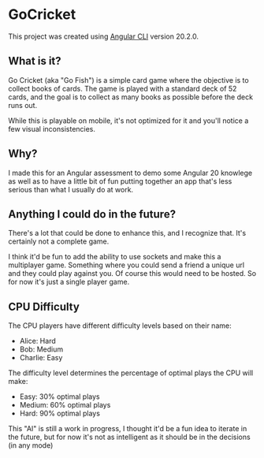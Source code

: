 # GoCricket

This project was created using [Angular CLI](https://github.com/angular/angular-cli) version 20.2.0.

## What is it?

Go Cricket (aka "Go Fish") is a simple card game where the objective is to collect books of cards. The game is played with a standard deck of 52 cards, and the goal is to collect as many books as possible before the deck runs out.

While this is playable on mobile, it's not optimized for it and you'll notice a few visual inconsistencies.

## Why?

I made this for an Angular assessment to demo some Angular 20 knowlege as well as to have a little bit of fun putting together an app that's less serious than what I usually do at work.

## Anything I could do in the future?

There's a lot that could be done to enhance this, and I recognize that. It's certainly not a complete game.

I think it'd be fun to add the ability to use sockets and make this a multiplayer game. Something where you could send a friend a unique url and they could play against you. Of course this would need to be hosted. So for now it's just a single player game.

## CPU Difficulty

The CPU players have different difficulty levels based on their name:

- Alice: Hard
- Bob: Medium
- Charlie: Easy

The difficulty level determines the percentage of optimal plays the CPU will make:

- Easy: 30% optimal plays
- Medium: 60% optimal plays
- Hard: 90% optimal plays

This "AI" is still a work in progress, I thought it'd be a fun idea to iterate in the future, but for now it's not as intelligent as it should be in the decisions (in any mode)
